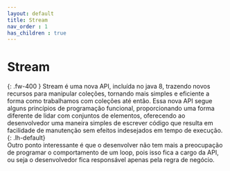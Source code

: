 ```yaml
---
layout: default
title: Stream
nav_order : 1
has_children : true
---
```


# Stream

{: .fw-400 }
Stream é uma nova API, incluída  no java 8,  trazendo novos  recursos  para manipular coleções,  tornando mais simples
e eficiente a forma como trabalhamos com coleções até então. Essa nova API segue alguns princípios de programação funcional,  proporcionando uma forma diferente de lidar com conjuntos de elementos, oferecendo ao desenvolvedor uma maneira simples  de escrever código que resulta em facilidade de manutenção sem efeitos indesejados em tempo de execução.
{: .lh-default}  
Outro ponto interessante  é que o desenvolver não tem mais a preocupação de programar o comportamento de um loop, pois isso fica a cargo da API, ou seja o desenvolvedor fica responsável apenas pela regra de negócio.
